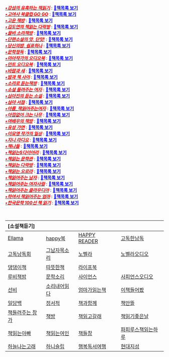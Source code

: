 [<span style="color:red">***▪강섬의 유혹하는 책읽기***</span>](https://www.podbbang.com/channels/3583) : [<span style="color:blue">**📖책목록 보기**</span>](https://raw.githubusercontent.com/choijangwook/cjw/master/_posts/radio%20book/%EA%B0%95%EC%84%AC%EC%9D%98%20%EC%9C%A0%ED%98%B9%ED%95%98%EB%8A%94%20%EC%B1%85%EC%9D%BD%EA%B8%B0.md) <br>
[<span style="color:red">***▪고여사 북클럽 GO GO***</span>](https://www.youtube.com/channel/UCOHiRkYSR4Y2ig_Ytg2WBsA) : [<span style="color:blue">**📖책목록 보기**</span>](https://raw.githubusercontent.com/choijangwook/cjw/master/_posts/book/%EA%B3%A0%EC%97%AC%EC%82%AC%20%EB%B6%81%ED%81%B4%EB%9F%BD%20GO%20GO%20%EB%B6%81%2Cmd) <br>
[<span style="color:red">***▪고운 책방***</span>](https://www.youtube.com/channel/UCVXWe1XVeBkzFim5HTkA60w/videos) : [<span style="color:blue">**📖책목록 보기**</span>](https://raw.githubusercontent.com/choijangwook/cjw/master/_posts/book/%EA%B3%A0%EC%9A%B4%20%EC%B1%85%EB%B0%A9.md) <br>
[<span style="color:red">***▪김도연의 책읽는 다락방***</span>](https://www.podty.me/cast/174403) : [<span style="color:blue">**📖책목록 보기**</span>](https://raw.githubusercontent.com/choijangwook/cjw/master/_posts/radio%20book/%EA%B9%80%EB%8F%84%EC%97%B0%EC%9D%98%20%EC%B1%85%EC%9D%BD%EB%8A%94%20%EB%8B%A4%EB%9D%BD%EB%B0%A9.md) <br>
[<span style="color:red">***▪꿀비 소리책방***</span>](https://www.youtube.com/channel/UCvfnKjZ5J5mMjJA6k9N5E9w/videos) : [<span style="color:blue">**📖책목록 보기**</span>](https://raw.githubusercontent.com/choijangwook/cjw/master/_posts/book/%EA%BF%80%EB%B9%84%20%EC%86%8C%EB%A6%AC%EC%B1%85%EB%B0%A9.md) <br>
[<span style="color:red">***▪단편소설의 맛, 단맛!***</span>](https://www.podbbang.com/channels/9502) : [<span style="color:blue">**📖책목록 보기**</span>](https://raw.githubusercontent.com/choijangwook/cjw/master/_posts/radio%20book/%EB%8B%A8%ED%8E%B8%EC%86%8C%EC%84%A4%EC%9D%98%20%EB%A7%9B%20%EB%8B%A8%EB%A7%9B.md) <br>
[<span style="color:red">***▪당신의밤, 쉼표하나***</span>](https://www.podbbang.com/channels/1775811) : [<span style="color:blue">**📖책목록 보기**</span>](https://raw.githubusercontent.com/choijangwook/cjw/master/_posts/radio%20book/%EB%8B%B9%EC%8B%A0%EC%9D%98%EB%B0%A4%20%EC%89%BC%ED%91%9C%ED%95%98%EB%82%98.md) <br>
[<span style="color:red">***▪문학정독***</span>](https://www.podbbang.com/channels/1778908) : [<span style="color:blue">**📖책목록 보기**</span>](https://raw.githubusercontent.com/choijangwook/cjw/master/_posts/radio%20book/%EB%AC%B8%ED%95%99%EC%A0%95%EB%8F%85.md) <br>
[<span style="color:red">***▪미아작가의 오디오북***</span>](https://www.youtube.com/c/miawriting/featured) : [<span style="color:blue">**📖책목록 보기**</span>](https://raw.githubusercontent.com/choijangwook/cjw/master/_posts/book/%EB%AF%B8%EC%95%84%EC%9E%91%EA%B0%80%EC%9D%98%20%EC%98%A4%EB%94%94%EC%98%A4%EB%B6%81.md) <br>
[<span style="color:red">***▪민트 오디오북***</span>](https://www.youtube.com/c/%EB%AF%BC%ED%8A%B8%EC%98%A4%EB%94%94%EC%98%A4%EB%B6%81/videos) : [<span style="color:blue">**📄책목록 보기**</span>](https://raw.githubusercontent.com/choijangwook/cjw/master/_posts/book/%EB%AF%BC%ED%8A%B8%20%EC%98%A4%EB%94%94%EC%98%A4%EB%B6%81.md) <br>
[<span style="color:red">***▪바람과 새***</span>](https://www.youtube.com/channel/UC19FOk_NOA9Ir-5ygozEbBA/videos) : [<span style="color:blue">**📖책목록 보기**</span>](https://raw.githubusercontent.com/choijangwook/cjw/master/_posts/book/%EB%B0%94%EB%9E%8C%EA%B3%BC%20%EC%83%88) <br>
[<span style="color:red">***▪밤과 책 사이***</span>](https://www.youtube.com/channel/UCtDs-cvApaYZyjg9ZUXW1yw/videos)  : [<span style="color:blue">**📖책목록 보기**</span>](https://raw.githubusercontent.com/choijangwook/cjw/master/_posts/book/%EB%B0%A4%EA%B3%BC%20%EC%B1%85%20%EC%82%AC%EC%9D%B4) <br>
[<span style="color:red">***▪소리로 듣는책방***</span>](https://www.youtube.com/channel/UCoQ-q2CZ3Zqd7KfjcFBZGIQ) : [<span style="color:blue">**📖책목록 보기**</span>](https://raw.githubusercontent.com/choijangwook/cjw/master/_posts/book/%EC%86%8C%EB%A6%AC%EB%A1%9C%20%EB%93%A3%EB%8A%94%EC%B1%85%EB%B0%A9) <br>
[<span style="color:red">***▪소설 들려주는 여자***</span>](https://www.youtube.com/channel/UCB8dVWE8PDnZl_zibUdLJ9w)  : [<span style="color:blue">**📖책목록 보기**</span>](https://raw.githubusercontent.com/choijangwook/cjw/master/_posts/book/%EC%86%8C%EC%84%A4%20%EB%93%A4%EB%A0%A4%EC%A3%BC%EB%8A%94%20%EC%97%AC%EC%9E%90) <br>
[<span style="color:red">***▪심아진의 듣는 소설***</span>](https://www.podbbang.com/channels/10041) : [<span style="color:blue">**📖책목록 보기**</span>](https://raw.githubusercontent.com/choijangwook/cjw/master/_posts/radio%20book/%EC%8B%AC%EC%95%84%EC%A7%84%EC%9D%98%20%EB%93%A3%EB%8A%94%20%EC%86%8C%EC%84%A4.md) <br>
[<span style="color:red">***▪심야 서점***</span>](https://www.youtube.com/channel/UCAa90RXWUC92BFcyK5sc1fA/videos)  : [<span style="color:blue">**📖책목록 보기**</span>](https://raw.githubusercontent.com/choijangwook/cjw/master/_posts/book/%EC%8B%AC%EC%95%BC%20%EC%84%9C%EC%A0%90) <br>
[<span style="color:red">***▪아름_책읽어주는여자***</span>](https://www.youtube.com/channel/UCacumpfTvxBe7IZDQqMjg0Q/videos) : [<span style="color:blue">**📖책목록 보기**</span>](https://raw.githubusercontent.com/choijangwook/cjw/master/_posts/book/%EC%95%84%EB%A6%84%EB%8B%A4%EC%9A%B4%EC%84%A0%EB%AC%BC%20%EC%B1%85%EC%9D%BD%EC%96%B4%EC%A3%BC%EB%8A%94%EC%97%AC%EC%9E%90) <br>
[<span style="color:red">***▪아낌없이 크는 나무***</span>](https://www.youtube.com/c/%EC%95%84%EB%82%8C%EC%97%86%EC%9D%B4%ED%81%AC%EB%8A%94%EB%82%98%EB%AC%B4%EC%95%84%ED%81%AC%EB%82%98/videos) : [<span style="color:blue">**📖책목록 보기**</span>](https://raw.githubusercontent.com/choijangwook/cjw/master/_posts/book/%EC%95%84%EB%82%8C%EC%97%86%EC%9D%B4%20%ED%81%AC%EB%8A%94%20%EB%82%98%EB%AC%B4) <br>
[<span style="color:red">***▪여배우의 책방***</span>](https://www.youtube.com/channel/UC_XR-igVnkqf2A3lEpye-mQ)  : [<span style="color:blue">**📖책목록 보기**</span>](https://raw.githubusercontent.com/choijangwook/cjw/master/_posts/book/%EC%97%AC%EB%B0%B0%EC%9A%B0%EC%9D%98%20%EC%B1%85%EB%B0%A9) <br>
[<span style="color:red">***▪유성 가면***</span>](https://www.youtube.com/channel/UCmvVXhSDhkYNTuUgqMdQYPA/videos)  : [<span style="color:blue">**📖책목록 보기**</span>](https://raw.githubusercontent.com/choijangwook/cjw/master/_posts/book/%EC%9C%A0%EC%84%B1%20%EA%B0%80%EB%A9%B4) <br>
[<span style="color:red">***▪이묘영 작가의 일상***</span>](https://www.youtube.com/channel/UCiNukTGkOEbBR6jri_NCcUg/videos)  : [<span style="color:blue">**📖책목록 보기**</span>](https://raw.githubusercontent.com/choijangwook/cjw/master/_posts/book/%EC%9D%B4%EB%AC%98%EC%98%81%20%EC%9E%91%EA%B0%80%EC%9D%98%20%EC%9D%BC%EC%83%81) <br>
[<span style="color:red">***▪지니 라디오***</span>](https://www.youtube.com/c/%EC%A7%80%EB%8B%88%EB%9D%BC%EB%94%94%EC%98%A4)  : [<span style="color:blue">**📖책목록 보기**</span>](https://raw.githubusercontent.com/choijangwook/cjw/master/_posts/book/%EC%A7%80%EB%8B%88%20%EB%9D%BC%EB%94%94%EC%98%A4) <br>
[<span style="color:red">***▪책나들***</span>](https://www.youtube.com/c/%EC%B1%85%EC%9D%BD%EB%8A%94%EB%8B%A4%EB%9D%BD%EB%B0%A9/videos) : [<span style="color:blue">**📄책목록 보기**</span>](https://raw.githubusercontent.com/choijangwook/cjw/master/_posts/book/%EC%B1%85%EB%82%98%EB%93%A4) <br>
[<span style="color:red">***▪책읽는S다이어리***</span>](https://www.youtube.com/channel/UCd9UbhCFQ7-B4jHXQ_y0-Lw/video)  : [<span style="color:blue">**📖책목록 보기**</span>](https://raw.githubusercontent.com/choijangwook/cjw/master/_posts/book/%EC%B1%85%EC%9D%BD%EB%8A%94S%EB%8B%A4%EC%9D%B4%EC%96%B4%EB%A6%AC) <br>
[<span style="color:red">***▪책읽는 문학관***</span>](https://www.youtube.com/channel/UCjDiZXQVpRy2NQHHXW2JeKQ)  : [<span style="color:blue">**📖책목록 보기**</span>](https://raw.githubusercontent.com/choijangwook/cjw/master/_posts/book/%EC%B1%85%EC%9D%BD%EB%8A%94%20%EB%AC%B8%ED%95%99%EA%B4%80) <br>
[<span style="color:red">***▪책읽는 다락방***</span>](https://www.youtube.com/c/%EC%B1%85%EC%9D%BD%EB%8A%94%EB%8B%A4%EB%9D%BD%EB%B0%A9/videos)  : [<span style="color:blue">**📖책목록 보기**</span>](https://raw.githubusercontent.com/choijangwook/cjw/master/_posts/book/%EC%B1%85%EC%9D%BD%EB%8A%94%20%EB%8B%A4%EB%9D%BD%EB%B0%A9) <br>
[<span style="color:red">***▪책읽는 오로라***</span>](https://www.youtube.com/channel/UCERdItb-rWZnWpVItN9tA0A/videos)  : [<span style="color:blue">**📖책목록 보기**</span>](https://raw.githubusercontent.com/choijangwook/cjw/master/_posts/book/%EC%B1%85%EC%9D%BD%EB%8A%94%20%EC%98%A4%EB%A1%9C%EB%9D%BC) <br>
[<span style="color:red">***▪책읽어주는 남자***</span>](https://www.youtube.com/channel/UCJxz6WMOMGVGR-QQrOIfhaQ/videos) : [<span style="color:blue">**📖책목록 보기**</span>](https://raw.githubusercontent.com/choijangwook/cjw/master/_posts/book/%EC%B1%85%EC%9D%BD%EC%96%B4%EC%A3%BC%EB%8A%94%20%EB%82%A8%EC%9E%90) <br>
[<span style="color:red">***▪책읽어주는 여자사람***</span>](https://www.podbbang.com/channels/10778) : [<span style="color:blue">**📖책목록 보기**</span>](https://raw.githubusercontent.com/choijangwook/cjw/master/_posts/radio%20book/%EC%B1%85%20%EC%9D%BD%EC%96%B4%EC%A3%BC%EB%8A%94%20%EC%97%AC%EC%9E%90%EC%82%AC%EB%9E%8C.md) <br>
[<span style="color:red">***▪책읽어주는 클라우디아***</span>](https://www.youtube.com/channel/UC77JnRED3PLZBwb2NMx04Ow)  : [<span style="color:blue">**📖책목록 보기**</span>](https://raw.githubusercontent.com/choijangwook/cjw/master/_posts/book/%EC%B1%85%EC%9D%BD%EC%96%B4%EC%A3%BC%EB%8A%94%20%ED%81%B4%EB%9D%BC%EC%9A%B0%EB%94%94%EC%95%84) <br>
[<span style="color:red">***▪하여서 책읽어주는 엄마***</span>](https://www.youtube.com/c/HaYeoSeoReadingMom) : [<span style="color:blue">**📖책목록 보기**</span>](https://raw.githubusercontent.com/choijangwook/cjw/master/_posts/book/%ED%95%98%EC%97%AC%EC%84%9C%20%EC%B1%85%EC%9D%BD%EC%96%B4%EC%A3%BC%EB%8A%94%20%EC%97%84%EB%A7%88) <br>
[<span style="color:red">***▪한국문학 100선 책 읽기***</span>](https://www.podbbang.com/channels/17589) : [<span style="color:blue">**📖책목록 보기**</span>](https://raw.githubusercontent.com/choijangwook/cjw/master/_posts/radio%20book/%ED%95%9C%EA%B5%AD%EB%AC%B8%ED%95%99%20100%EC%84%A0%20%EC%B1%85%EC%9D%BD%EA%B8%B0.md) <br>

<br>

|[소설책듣기]|     |      |      |
| :--- | :--- | :--- | :--- |
| [Ellama](https://www.youtube.com/@ellamaeroos7404) | [happy북](https://www.youtube.com/@AUDIOBOOKhappyreader) | [HAPPY READER](https://www.youtube.com/channel/UCUHxbIttgoOqQWEnQZo2k5A/videos) | [고독한낭독](https://www.youtube.com/@Godok_) |
| [고독낭독회](https://www.youtube.com/channel/UClkZfse00Rl226AJ7V5Hl4w/videos) | [그남자목소리](https://www.youtube.com/@malevoice) | [노벨라](https://www.youtube.com/@novella_22) | [노벨라오디오](https://www.youtube.com/c/%EB%85%B8%EB%B2%A8%EB%9D%BC%EC%9D%98%EC%98%A4%EB%94%94%EC%98%A4%EB%B6%81/videos) |
| [댕댕이책](https://www.youtube.com/channel/UC7w3lmH-NxpFUcpa5KDoWHA/videos) | [따뜻한책](https://www.youtube.com/@booktea) | [라이프북](https://www.youtube.com/@user-nh2vx9bn2w) |
| [루비책밤](https://www.youtube.com/@Rubigarden) | [문학소리](https://www.youtube.com/c/munhaksori/videos) | [사이언스](https://www.youtube.com/@ScienceBooks1) | [사피언스오디오](https://www.youtube.com/@sapiens_studio) |
| [선비](https://www.youtube.com/@SunBee) | [소리내어읽다](https://www.youtube.com/@SODA-Reading-Voice-ASMR) | [엄마가읽는책](https://www.youtube.com/@user-bs2kh5qr9n) | [이책들어봤](https://www.youtube.com/@kimpim27) |
| [일당백](https://www.youtube.com/@1DANG100) | [정서적](https://www.youtube.com/@j-reading19) | [책과함께](https://www.youtube.com/@user-lm7dz1gl8v) | [책안뜰](https://www.youtube.com/channel/UCT_mYEtyCw4G60R1FMV0pOg/videos) |
| [책들려주는 창가](https://www.youtube.com/channel/UC2hHqc8QY1A1XGN3vlQjRcg/videos) | [책방](https://www.youtube.com/@user-lm6ju6pe1t) | [책읽고갈래](https://www.youtube.com/@bookwith) | [책읽기좋은날](https://www.youtube.com/@GoodayBook) |
| [책읽는아빠](https://www.youtube.com/@user-qg3pl3yt4l) | [책읽는여인](https://www.youtube.com/@user-fz7pk7xh2s) | [책들창](https://www.youtube.com/@bookwindow) | [파피루스책읽는하루](https://www.youtube.com/c/%ED%8C%8C%ED%94%BC%EB%A3%A8%EC%8A%A4%EC%9D%98%EC%B1%85%EC%9D%BD%EB%8A%94%ED%95%98%EB%A3%A8ASMR/videos) |
| [하늘나는고래](https://www.youtube.com/@flyingwhale_an_hee_ra) | [하니슬립](https://www.youtube.com/@haneesleep) | [행복독서여행](https://www.youtube.com/@user-gp9pr5mq5d) | [현대지성](https://www.youtube.com/@hdjisung) |

